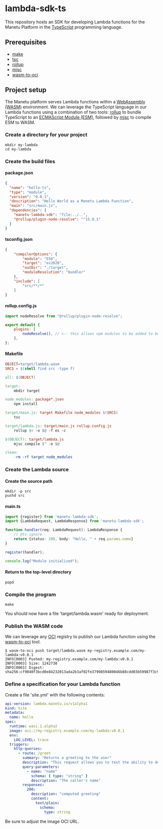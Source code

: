 # lambda-sdk-ts

This repository hosts an SDK for developing Lambda functions for the Manetu Platform in the [TypeScript](https://www.typescriptlang.org/) programming language.

## Prerequisites

- [make](https://www.gnu.org/software/make/)
- [tsc](https://www.typescriptlang.org/download)
- [rollup](https://rollupjs.org/introduction/#installation)
- [mjsc](https://github.com/manetu/javascript-lambda-compiler)
- [wasm-to-oci](https://github.com/engineerd/wasm-to-oci)

## Project setup

The Manetu platform serves Lambda functions within a [WebAssembly (WASM)](https://webassembly.org/) environment.  We can leverage the TypeScript language in our Lambda functions using a combination of two tools: [rollup](https://rollupjs.org/introduction/#installation) to bundle TypeScript to an [ECMAScript Module (ESM)](https://tc39.es/ecma262/#sec-modules), followed by [mjsc](https://github.com/manetu/javascript-lambda-compiler) to compile ESM to WASM.

### Create a directory for your project

``` shell
mkdir my-lambda
cd my-lambda
```

### Create the build files

#### package.json

``` json
{
  "name": "hello-ts",
  "type": "module",
  "version": "0.0.1",
  "description": "Hello World as a Manetu Lambda Function",
  "main": "src/main.js",
  "dependencies": {
    "manetu-lambda-sdk": "file:../..",
    "@rollup/plugin-node-resolve": "^15.0.1"
  }
}
```

#### tsconfig.json

``` json
{
    "compilerOptions": {
        "module": "ES6",
        "target": "es2020",
        "outDir": "./target",
        "moduleResolution": "bundler"
    },
    "include": [
        "src/**/*"
    ]
}
```

#### rollup.config.js

``` javascript
import nodeResolve from "@rollup/plugin-node-resolve";

export default {
    plugins: [
        nodeResolve(), // <-- this allows npm modules to be added to bundle
    ],
};
```

#### Makefile

``` Makefile
OBJECT=target/lambda.wasm
SRCS = $(shell find src -type f)

all: $(OBJECT)

target:
	mkdir target

node_modules: package*.json
	npm install

target/main.js: target Makefile node_modules $(SRCS)
	tsc

target/lambda.js: target/main.js rollup.config.js
	rollup $< -o $@ -f es -c

$(OBJECT): target/lambda.js
	mjsc compile $^ -o $@

clean:
	-rm -rf target node_modules
```

### Create the Lambda source

#### Create the source path

``` shell
mkdir -p src
pushd src
```

#### main.ts

``` typescript
import {register} from 'manetu-lambda-sdk';
import {LambdaRequest, LambdaResponse} from 'manetu-lambda-sdk';

function handler(req: LambdaRequest): LambdaResponse {
    // @ts-ignore
    return {status: 200, body: "Hello, " + req.params.name}
}

register(handler);

console.log("Module initialized");
```

#### Return to the top-level directory

``` shell
popd
```

### Compile the program

``` shell
make
```

You should now have a file 'target/lambda.wasm' ready for deployment.

### Publish the WASM code

We can leverage any [OCI](https://opencontainers.org/) registry to publish our Lambda function using the [wasm-to-oci](https://github.com/engineerd/wasm-to-oci) tool.

``` shell
$ wasm-to-oci push target/lambda.wasm my-registry.example.com/my-lambda:v0.0.1
INFO[0003] Pushed: my-registry.example.com/my-lambda:v0.0.1
INFO[0003] Size: 1242738
INFO[0003] Digest: sha256:cf9040f3bcd0e84232013ada2b3af02fe3799859480046b88cdd03b59987f3c9
```

### Define a specification for your Lambda function

Create a file 'site.yml' with the following contents:

``` yaml
api-version: lambda.manetu.io/v1alpha1
kind: Site
metadata:
  name: hello
spec:
  runtime: wasi.1.alpha2
  image: oci://my-registry.example.com/my-lambda:v0.0.1
  env:
    LOG_LEVEL: trace
  triggers:
    http-queries:
      - route: /greet
        summary: "Returns a greeting to the user"
        description: "This request allows you to test the ability to deploy and invoke a simple lambda function."
        query-parameters:
          - name: "name"
            schema: { type: "string" }
            description: "The caller's name"
        responses:
          200:
            description: "computed greeting"
            content:
              text/plain:
                schema:
                  type: string
```

Be sure to adjust the image OCI URL.
